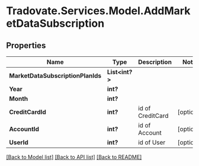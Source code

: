 # Tradovate.Services.Model.AddMarketDataSubscription
## Properties

Name | Type | Description | Notes
------------ | ------------- | ------------- | -------------
**MarketDataSubscriptionPlanIds** | **List&lt;int?&gt;** |  | 
**Year** | **int?** |  | 
**Month** | **int?** |  | 
**CreditCardId** | **int?** | id of CreditCard | [optional] 
**AccountId** | **int?** | id of Account | [optional] 
**UserId** | **int?** | id of User | [optional] 

[[Back to Model list]](../README.md#documentation-for-models) [[Back to API list]](../README.md#documentation-for-api-endpoints) [[Back to README]](../README.md)


